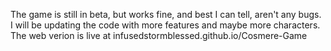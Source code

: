 The game is still in beta, but works fine, and best I can tell, aren't any bugs. I will be updating the code with more features and maybe more characters.
The web verion is live at infusedstormblessed.github.io/Cosmere-Game
